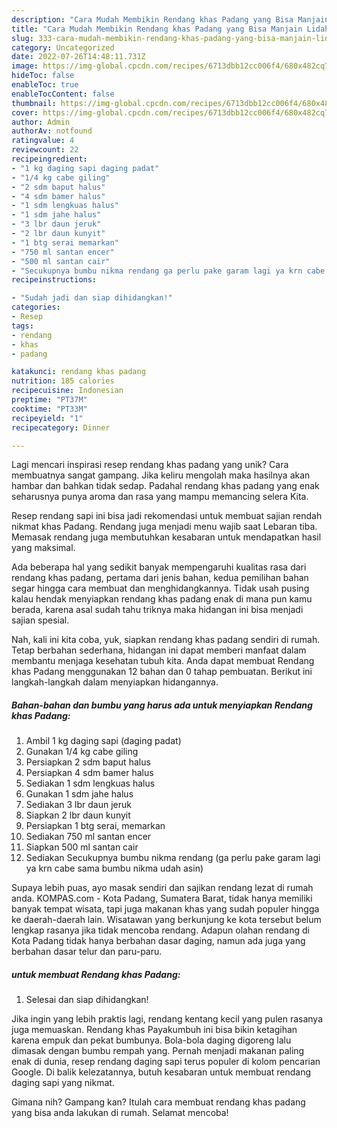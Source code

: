 ```yaml
---
description: "Cara Mudah Membikin Rendang khas Padang yang Bisa Manjain Lidah"
title: "Cara Mudah Membikin Rendang khas Padang yang Bisa Manjain Lidah"
slug: 333-cara-mudah-membikin-rendang-khas-padang-yang-bisa-manjain-lidah
category: Uncategorized
date: 2022-07-26T14:48:11.731Z
image: https://img-global.cpcdn.com/recipes/6713dbb12cc006f4/680x482cq70/rendang-khas-padang-foto-resep-utama.jpg
hideToc: false
enableToc: true
enableTocContent: false
thumbnail: https://img-global.cpcdn.com/recipes/6713dbb12cc006f4/680x482cq70/rendang-khas-padang-foto-resep-utama.jpg
cover: https://img-global.cpcdn.com/recipes/6713dbb12cc006f4/680x482cq70/rendang-khas-padang-foto-resep-utama.jpg
author: Admin
authorAv: notfound
ratingvalue: 4
reviewcount: 22
recipeingredient:
- "1 kg daging sapi daging padat"
- "1/4 kg cabe giling"
- "2 sdm baput halus"
- "4 sdm bamer halus"
- "1 sdm lengkuas halus"
- "1 sdm jahe halus"
- "3 lbr daun jeruk"
- "2 lbr daun kunyit"
- "1 btg serai memarkan"
- "750 ml santan encer"
- "500 ml santan cair"
- "Secukupnya bumbu nikma rendang ga perlu pake garam lagi ya krn cabe sama bumbu nikma udah asin"
recipeinstructions:

- "Sudah jadi dan siap dihidangkan!"
categories:
- Resep
tags:
- rendang
- khas
- padang

katakunci: rendang khas padang 
nutrition: 185 calories
recipecuisine: Indonesian
preptime: "PT37M"
cooktime: "PT33M"
recipeyield: "1"
recipecategory: Dinner

---
```





Lagi mencari inspirasi resep rendang khas padang yang unik? Cara membuatnya sangat gampang. Jika keliru mengolah maka hasilnya akan hambar dan bahkan tidak sedap. Padahal rendang khas padang yang enak seharusnya punya aroma dan rasa yang mampu memancing selera Kita.





Resep rendang sapi ini bisa jadi rekomendasi untuk membuat sajian rendah nikmat khas Padang. Rendang juga menjadi menu wajib saat Lebaran tiba. Memasak rendang juga membutuhkan kesabaran untuk mendapatkan hasil yang maksimal.

Ada beberapa hal yang sedikit banyak mempengaruhi kualitas rasa dari rendang khas padang, pertama dari jenis bahan, kedua pemilihan bahan segar hingga cara membuat dan menghidangkannya. Tidak usah pusing kalau hendak menyiapkan rendang khas padang enak di mana pun kamu berada, karena asal sudah tahu triknya maka hidangan ini bisa menjadi sajian spesial.






Nah, kali ini kita coba, yuk, siapkan rendang khas padang sendiri di rumah. Tetap berbahan sederhana, hidangan ini dapat memberi manfaat dalam membantu menjaga kesehatan tubuh kita. Anda dapat membuat Rendang khas Padang menggunakan 12 bahan dan 0 tahap pembuatan. Berikut ini langkah-langkah dalam menyiapkan hidangannya.

<!--inarticleads1-->

##### Bahan-bahan dan bumbu yang harus ada untuk menyiapkan Rendang khas Padang:

1. Ambil 1 kg daging sapi (daging padat)
1. Gunakan 1/4 kg cabe giling
1. Persiapkan 2 sdm baput halus
1. Persiapkan 4 sdm bamer halus
1. Sediakan 1 sdm lengkuas halus
1. Gunakan 1 sdm jahe halus
1. Sediakan 3 lbr daun jeruk
1. Siapkan 2 lbr daun kunyit
1. Persiapkan 1 btg serai, memarkan
1. Sediakan 750 ml santan encer
1. Siapkan 500 ml santan cair
1. Sediakan Secukupnya bumbu nikma rendang (ga perlu pake garam lagi ya krn cabe sama bumbu nikma udah asin)


Supaya lebih puas, ayo masak sendiri dan sajikan rendang lezat di rumah anda. KOMPAS.com - Kota Padang, Sumatera Barat, tidak hanya memiliki banyak tempat wisata, tapi juga makanan khas yang sudah populer hingga ke daerah-daerah lain. Wisatawan yang berkunjung ke kota tersebut belum lengkap rasanya jika tidak mencoba rendang. Adapun olahan rendang di Kota Padang tidak hanya berbahan dasar daging, namun ada juga yang berbahan dasar telur dan paru-paru. 

<!--inarticleads2-->

#####  untuk membuat Rendang khas Padang:


1. Selesai dan siap dihidangkan!

Jika ingin yang lebih praktis lagi, rendang kentang kecil yang pulen rasanya juga memuaskan. Rendang khas Payakumbuh ini bisa bikin ketagihan karena empuk dan pekat bumbunya. Bola-bola daging digoreng lalu dimasak dengan bumbu rempah yang. Pernah menjadi makanan paling enak di dunia, resep rendang daging sapi terus populer di kolom pencarian Google. Di balik kelezatannya, butuh kesabaran untuk membuat rendang daging sapi yang nikmat. 

Gimana nih? Gampang kan? Itulah cara membuat rendang khas padang yang bisa anda lakukan di rumah. Selamat mencoba!
